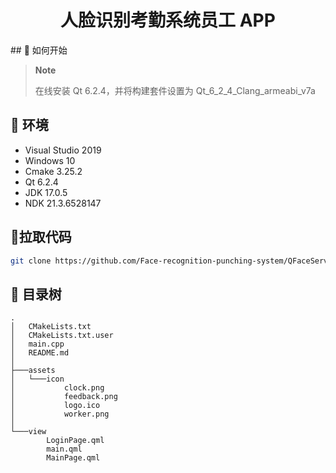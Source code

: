 <h1 align="center">
  人脸识别考勤系统员工 APP
</h1>
## 🚀 如何开始

> **Note**
>
> 在线安装 Qt 6.2.4，并将构建套件设置为 Qt_6_2_4_Clang_armeabi_v7a

## 🚀 环境

- Visual Studio 2019
- Windows 10
- Cmake 3.25.2
- Qt 6.2.4
- JDK 17.0.5
- NDK 21.3.6528147

## 🚀拉取代码

```bash
git clone https://github.com/Face-recognition-punching-system/QFaceServer.git
```

## 🚀 目录树

```text
.
│   CMakeLists.txt
│   CMakeLists.txt.user
│   main.cpp
│   README.md
│
├───assets
│   └───icon
│           clock.png
│           feedback.png
│           logo.ico
│           worker.png
│
└───view
        LoginPage.qml
        main.qml
        MainPage.qml
```
